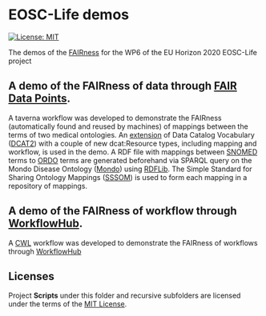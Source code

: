 # EOSC-Life demos
[![License: MIT](https://img.shields.io/badge/License-MIT-yellow.svg)](https://opensource.org/licenses/MIT)

The demos of the [FAIRness](https://www.go-fair.org/fair-principles/) for the WP6 of the EU Horizon 2020 EOSC-Life project

## A demo of the FAIRness of data through [FAIR Data Points](https://github.com/FAIRDataTeam/FAIRDataPoint-Spec). 

A taverna workflow was developed to demonstrate the FAIRness (automatically found and reused by machines) of mappings between the terms of two medical ontologies. An [extension](https://github.com/LUMC-BioSemantics/dcat-extension/) of Data Catalog Vocabulary ([DCAT2](https://www.w3.org/TR/vocab-dcat-2
)) with a couple of new dcat:Resource types, including mapping and workflow, is used in the demo. A RDF file with mappings between [SNOMED](https://bioportal.bioontology.org/ontologies/SNOMEDCT) terms to [ORDO](https://bioportal.bioontology.org/ontologies/ORDO) terms are generated beforehand via SPARQL query on the Mondo Disease Ontology ([Mondo](https://mondo.monarchinitiative.org/)) using [RDFLib](https://github.com/RDFLib/rdflib
). The Simple Standard for Sharing Ontology Mappings ([SSSOM](https://github.com/mapping-commons/SSSOM)) is used to form each mapping in a repository of mappings. 
  
## A demo of the FAIRness of workflow through [WorkflowHub](https://workflowhub.eu/). 

A [CWL](https://www.commonwl.org/) workflow was developed to demonstrate the FAIRness of workflows through [WorkflowHub](https://workflowhub.eu/)

## Licenses
Project **Scripts** under this folder and recursive subfolders are licensed under the terms of the [MIT License](LICENSE).
